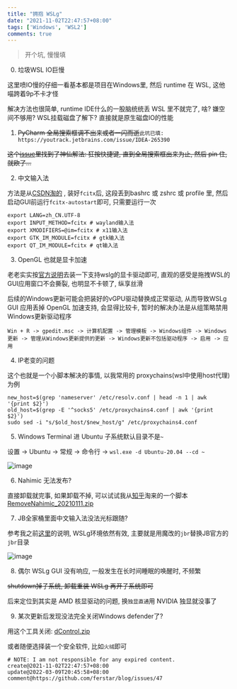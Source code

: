 ```yaml
---
title: "拥抱 WSLg"
date: "2021-11-02T22:47:57+08:00"
tags: ['Windows', 'WSL2']
comments: true
---
```


> 开个坑, 慢慢填

0. 垃圾WSL IO巨慢

这里喷IO慢的仔细一看基本都是项目在Windows里, 然后 runtime 在 WSL, 这他喵跨着9p不卡才怪

解决方法也很简单, runtime IDE什么的一股脑统统丢 WSL 里不就完了, 啥? 嫌空间不够用? WSL挂载磁盘了解下? 直接就是原生磁盘IO的性能

1. ~~PyCharm 全局搜索框调不出来或者一闪而逝~~`此坑已填: https://youtrack.jetbrains.com/issue/IDEA-265390`

~~这个[issue](https://github.com/microsoft/wslg/issues/96#issuecomment-858257113)里找到了神仙解法: 狂按快捷键, 直到全局搜索框出来为止, 然后 pin 住, 就欧了...~~

2. 中文输入法

方法是从[CSDN淘的](https://blog.csdn.net/defrag257/article/details/117326000) , 装好`fcitx`后, 这段丢到bashrc 或 zshrc 或 profile 里, 然后启动GUI前运行`fcitx-autostart`即可, 只需要运行一次

```shell
export LANG=zh_CN.UTF-8
export INPUT_METHOD=fcitx # wayland输入法
export XMODIFIERS=@im=fcitx # x11输入法
export GTK_IM_MODULE=fcitx # gtk输入法
export QT_IM_MODULE=fcitx # qt输入法
```

3. OpenGL 也就是显卡加速

老老实实按[官方说明](https://github.com/microsoft/wslg#pre-requisites)去装一下支持wslg的显卡驱动即可, 直观的感受是拖拽WSL的GUI应用窗口不会撕裂, 也明显不卡顿了, 纵享丝滑

后续的Windows更新可能会把装好的vGPU驱动替换成正常驱动, 从而导致WSLg GUI 应用丢掉 OpenGL 加速支持, 会显得比较卡, 暂时的解决办法是从组策略禁用Windows更新驱动程序

`Win + R -> gpedit.msc -> 计算机配置 -> 管理模板 -> Windows组件 -> Windows更新 -> 管理从Windows更新提供的更新 -> Windows更新不包括驱动程序 -> 启用 -> 应用`

4. IP老变的问题

这个也就是一个小脚本解决的事情, 以我常用的 proxychains(wsl中使用host代理) 为例

```shell
new_host=$(grep 'nameserver' /etc/resolv.conf | head -n 1 | awk '{print $2}')
old_host=$(grep -E '^socks5' /etc/proxychains4.conf | awk '{print $2}')
sudo sed -i "s/$old_host/$new_host/g" /etc/proxychains4.conf
```

5. Windows Terminal 进 Ubuntu 子系统默认目录不是`~`

设置 -> Ubuntu -> 常规 -> 命令行 -> `wsl.exe -d Ubuntu-20.04 --cd ~`

![image](https://user-images.githubusercontent.com/2854276/142790024-9b05f0e5-1784-4ae6-a575-d9536f793242.png)

6. Nahimic 无法发布?

直接卸载就完事, 如果卸载不掉, 可以试试我从[知乎](https://zhuanlan.zhihu.com/p/347961733)淘来的一个脚本 
[RemoveNahimic_20210111.zip](https://github.com/ferstar/blog/files/7599644/RemoveNahimic_20210111.zip)

7. JB全家桶里面中文输入法没法光标跟随?

参考我之前[这里](/post/issue-33/)的说明, WSLg环境依然有效, 主要就是用魔改的`jbr`替换JB官方的`jbr`目录

![image](https://user-images.githubusercontent.com/2854276/144391926-256746e8-f2cb-49d9-9476-0168fbe88b85.png)

8. 偶尔 WSLg GUI 没有响应, 一般发生在长时间睡眠的唤醒时, 不频繁

~~shutdown掉子系统, 卸载重装 WSLg 再开子系统即可~~

后来定位到其实是 AMD 核显驱动的问题, 换`独显直通`用 NVIDIA 独显就没事了

9. 某次更新后发现没法完全关闭Windows defender了?

用这个工具关闭: [dControl.zip](https://github.com/ferstar/blog/files/8218101/dControl.zip)

或者随便选择装一个安全软件, 比如`火绒`即可

```
# NOTE: I am not responsible for any expired content.
create@2021-11-02T22:47:57+08:00
update@2022-03-09T20:45:58+08:00
comment@https://github.com/ferstar/blog/issues/47
```
